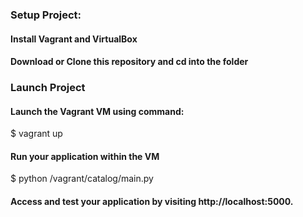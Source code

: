 ### Setup Project:
#### Install Vagrant and VirtualBox
#### Download or Clone this repository and cd into the folder

### Launch Project
#### Launch the Vagrant VM using command:
  $ vagrant up
#### Run your application within the VM
  $ python /vagrant/catalog/main.py
#### Access and test your application by visiting http://localhost:5000.

